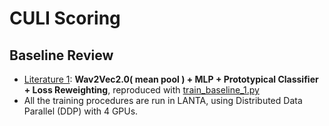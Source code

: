# CULI Scoring

## Baseline Review
* [Literature 1](https://aclanthology.org/2024.findings-naacl.86.pdf): **Wav2Vec2.0( mean pool ) + MLP + Prototypical Classifier + Loss Reweighting**, reproduced with [train_baseline_1.py](https://github.com/tanntnny/culi-scoring/blob/main/scripts/train_baseline_1.py)
* All the training procedures are run in LANTA, using Distributed Data Parallel (DDP) with 4 GPUs.